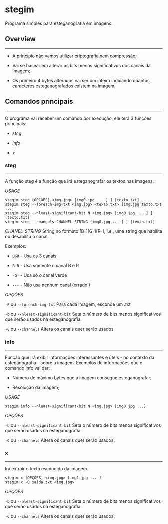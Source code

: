 # stegim

Programa simples para esteganografia em imagens.

## Overview
-----------

* A princípio não vamos utilizar criptografia nem compressão;

* Vai se basear em alterar os bits menos significativos dos canais da imagem;

* Os primeiro 4 bytes alterados vai ser um inteiro indicando quantos caracteres esteganografados existem na imagem;

## Comandos principais
----------------------

O programa vai receber um comando por execução, ele terá 3 funções principais:

* *steg*

* *info*

* *x*

### steg
----------

A função steg é a função que irá esteganografar os textos nas imagens.

*USAGE*

```shell
stegim steg [OPÇÕES] <img.jpg> [img0.jpg ... ] ] [texto.txt]
stegim steg --foreach-img-txt <img.jpg> <texto.txt> [img.jpg texto.txt ...]
stegim steg --nleast-significant-bit N <img.jpg> [img0.jpg ... ] ] [texto.txt]
stegim steg --channels CHANNEL_STRING [img0.jpg ... ] ] [texto.txt]
```

*CHANEL_STRING* String no formato [B-][G-][R-], i.e., uma string que habilita ou desabilita o canal.

Exemplos:

- `BGR` - Usa os 3 canais

- `B-R` - Usa somente o canal B e R

- `-G-` - Usa só o canal verde

- `---` - Não usa nenhum canal (errado!)

*OPÇÕES*

`-F` ou `--foreach-img-txt` Para cada imagem, esconde um .txt

`-b` ou `--nleast-significant-bit` Seta o número de bits menos significativos que serão usados na esteganografia.

`-C` ou `--channels` Altera os canais quer serão usados.

### info
--------

Função que irá exibir informações interessantes e úteis - no contexto da esteganografia - sobre a imagem. Exemplos de informações que o comando info vai dar:

* Número de máximo bytes que a imagem consegue esteganografar;

* Resolução da imagem;

*USAGE*

```shell
stegim info --nleast-significant-bit N <img.jpg> [img0.jpg ...]
```

*OPÇÕES*

`-b` ou `--nleast-significant-bit` Seta o número de bits menos significativos que serão usados na esteganografia.

`-C` ou `--channels` Altera os canais quer serão usados.

### x
----

Irá extrair o texto escondido da imagem.

```shell
stegim x [OPÇÕES] <img.jpg> [img1.jpg ... ]
stegim x -O saida.txt <img.jpg>
```


*OPÇÕES*

`-b` ou `--nleast-significant-bit` Seta o número de bits menos significativos que serão usados na esteganografia.

`-C` ou `--channels` Altera os canais quer serão usados.
